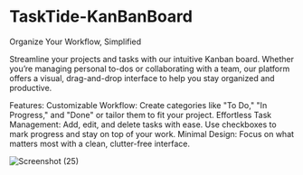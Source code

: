 # TaskTide-KanBanBoard
Organize Your Workflow, Simplified

Streamline your projects and tasks with our intuitive Kanban board. Whether you’re managing personal to-dos or collaborating with a team, our platform offers a visual, drag-and-drop interface to help you stay organized and productive.

Features:
Customizable Workflow: Create categories like "To Do," "In Progress," and "Done" or tailor them to fit your project.
Effortless Task Management: Add, edit, and delete tasks with ease. Use checkboxes to mark progress and stay on top of your work.
Minimal Design: Focus on what matters most with a clean, clutter-free interface.

![Screenshot (25)](https://github.com/user-attachments/assets/6ab72b2e-bf12-434c-befd-fe8e628b25b0)
